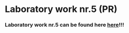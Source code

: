 # Laboratory work nr.5 (PR)

### Laboratory work nr.5 can be found here [here](https://github.com/Vladdd97/chat_app)!!!